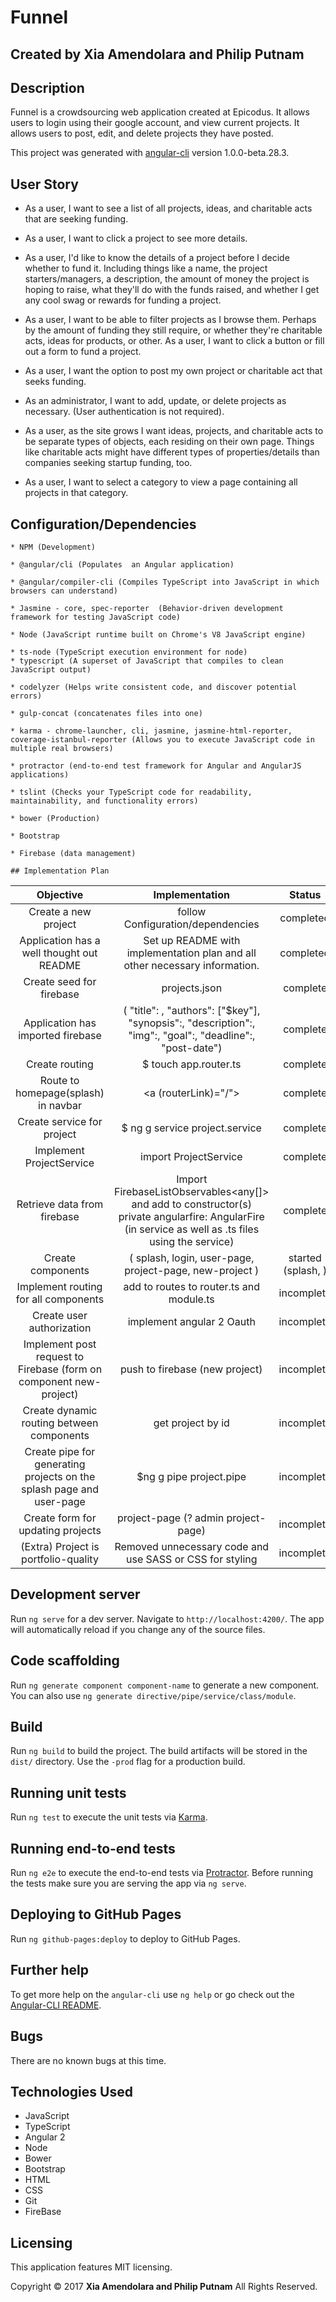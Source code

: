 # Funnel

## Created by Xia Amendolara and Philip Putnam

## Description

Funnel is a crowdsourcing web application created at Epicodus. It allows users to login using their google account, and view current projects. It allows users to post, edit, and delete projects they have posted.

This project was generated with [angular-cli](https://github.com/angular/angular-cli) version 1.0.0-beta.28.3.

## User Story

* As a user, I want to see a list of all projects, ideas, and charitable acts that are seeking funding.

* As a user, I want to click a project to see more details.

* As a user, I'd like to know the details of a project before I decide whether to fund it. Including things like a name, the project starters/managers, a description, the amount of money the project is hoping to raise, what they'll do with the funds raised, and whether I get any cool swag or rewards for funding a project.

* As a user, I want to be able to filter projects as I browse them. Perhaps by the amount of funding they still require, or whether they're charitable acts, ideas for products, or other.
As a user, I want to click a button or fill out a form to fund a project.

* As a user, I want the option to post my own project or charitable act that seeks funding.

* As an administrator, I want to add, update, or delete projects as necessary. (User authentication is not required).

* As a user, as the site grows I want ideas, projects, and charitable acts to be separate types of objects, each residing on their own page. Things like charitable acts might have different types of properties/details than companies seeking startup funding, too.

* As a user, I want to select a category to view a page containing all projects in that category.

##  Configuration/Dependencies

    * NPM (Development)

    * @angular/cli (Populates  an Angular application)

    * @angular/compiler-cli (Compiles TypeScript into JavaScript in which browsers can understand)

    * Jasmine - core, spec-reporter  (Behavior-driven development framework for testing JavaScript code)

    * Node (JavaScript runtime built on Chrome's V8 JavaScript engine)

    * ts-node (TypeScript execution environment for node)
    * typescript (A superset of JavaScript that compiles to clean JavaScript output)

    * codelyzer (Helps write consistent code, and discover potential errors)

    * gulp-concat (concatenates files into one)

    * karma - chrome-launcher, cli, jasmine, jasmine-html-reporter, coverage-istanbul-reporter (Allows you to execute JavaScript code in multiple real browsers)

    * protractor (end-to-end test framework for Angular and AngularJS applications)

    * tslint (Checks your TypeScript code for readability, maintainability, and functionality errors)

    * bower (Production)

    * Bootstrap

    * Firebase (data management)

    ## Implementation Plan  

| Objective | Implementation | Status |
|:-------------:|:-------------:|:-------------:|
| Create a new project | follow Configuration/dependencies | completed |
| Application has a well thought out README | Set up README with implementation plan and all other necessary information. | completed |
| Create seed for firebase | projects.json | complete |
| Application has imported firebase | ( "title": , "authors": ["$key"], "synopsis":, "description":, "img":, "goal":, "deadline":, "post-date") | complete |
| Create routing | $ touch app.router.ts | complete |
| Route to homepage(splash) in navbar | <a (routerLink)="/"> | complete |
| Create service for project | $ ng g service project.service | complete |
| Implement ProjectService | import ProjectService | complete |
| Retrieve data from firebase | Import FirebaseListObservables<any[]> and add to constructor(s) private  angularfire: AngularFire (in service as well as .ts files using the service) | complete |
| Create components | ( splash, login, user-page, project-page, new-project ) | started (splash, )|
| Implement routing for all components | add to routes to router.ts and module.ts | incomplete|
| Create user authorization | implement angular 2 Oauth | incomplete |
| Implement post request to Firebase  (form on component new-project) | push to firebase (new project)| incomplete |
| Create dynamic routing between components | get project by id | incomplete |
| Create pipe for generating projects on the splash page and user-page | $ng g pipe project.pipe | incomplete |
| Create form for updating projects | project-page (? admin project-page) | incomplete |
| (Extra) Project is portfolio-quality | Removed unnecessary code and use SASS or CSS for styling | incomplete |


## Development server
Run `ng serve` for a dev server. Navigate to `http://localhost:4200/`. The app will automatically reload if you change any of the source files.

## Code scaffolding

Run `ng generate component component-name` to generate a new component. You can also use `ng generate directive/pipe/service/class/module`.

## Build

Run `ng build` to build the project. The build artifacts will be stored in the `dist/` directory. Use the `-prod` flag for a production build.

## Running unit tests

Run `ng test` to execute the unit tests via [Karma](https://karma-runner.github.io).

## Running end-to-end tests

Run `ng e2e` to execute the end-to-end tests via [Protractor](http://www.protractortest.org/).
Before running the tests make sure you are serving the app via `ng serve`.

## Deploying to GitHub Pages

Run `ng github-pages:deploy` to deploy to GitHub Pages.

## Further help

To get more help on the `angular-cli` use `ng help` or go check out the [Angular-CLI README](https://github.com/angular/angular-cli/blob/master/README.md).

## Bugs

There are no known bugs at this time.

## Technologies Used
* JavaScript
* TypeScript
* Angular 2
* Node
* Bower
* Bootstrap
* HTML
* CSS
* Git
* FireBase

## Licensing

This application features MIT licensing.

Copyright &copy; 2017 **Xia Amendolara and Philip Putnam** All Rights Reserved.
